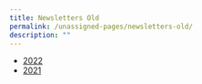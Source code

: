 ```yaml
---
title: Newsletters Old
permalink: /unassigned-pages/newsletters-old/
description: ""
---
```

*   [2022](https://www.xinminsec.moe.edu.sg/resources/parents/newsletters/2022)
*   [2021](https://www.xinminsec.moe.edu.sg/resources/parents/newsletters/2021)